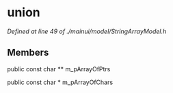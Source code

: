 # union 

*Defined at line 49 of ./mainui/model/StringArrayModel.h*

## Members

public const char ** m_pArrayOfPtrs

public const char * m_pArrayOfChars



